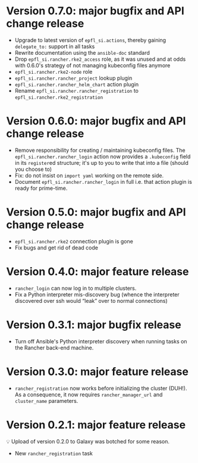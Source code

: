 # Version 0.7.0: major bugfix and API change release

- Upgrade to latest version of `epfl_si.actions`, thereby gaining `delegate_to:` support in all tasks
- Rewrite documentation using the `ansible-doc` standard
- Drop `epfl_si.rancher.rke2_access` role, as it was unused and at odds with 0.6.0's strategy of not managing kubeconfig files anymore
- `epfl_si.rancher.rke2-node` role
- `epfl_si.rancher.rancher_project` lookup plugin
- `epfl_si.rancher.rancher_helm_chart` action plugin
- Rename `epfl_si.rancher.rancher_registration` to `epfl_si.rancher.rke2_registration`

# Version 0.6.0: major bugfix and API change release

- Remove responsibility for creating / maintaining kubeconfig files.
  The `epfl_si.rancher.rancher_login` action now provides a `.kubeconfig`
  field in its `register`ed structure; it's up to you to write that
  into a file (should you choose to)
- Fix: do not insist on `import yaml` working on the remote side.
- Document `epfl_si.rancher.rancher_login` in full i.e. that action
  plugin is ready for prime-time.

# Version 0.5.0: major bugfix and API change release

- `epfl_si.rancher.rke2` connection plugin is gone
- Fix bugs and get rid of dead code

# Version 0.4.0: major feature release

- `rancher_login` can now log in to multiple clusters.
- Fix a Python interpreter mis-discovery bug (whence the interpreter discovered over ssh would “leak” over to normal connections)

# Version 0.3.1: major bugfix release

- Turn off Ansible's Python interpreter discovery when running tasks on the Rancher back-end machine.

# Version 0.3.0: major feature release

- `rancher_registration` now works before initializing the cluster (DUH!). As a consequence, it now requires `rancher_manager_url` and `cluster_name` parameters.

# Version 0.2.1: major feature release

💡 Upload of version 0.2.0 to Galaxy was botched for some reason.

- New `rancher_registration` task
